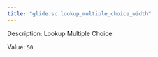 ```yaml
---
title: "glide.sc.lookup_multiple_choice_width"
---
```


Description: Lookup Multiple Choice

Value: `50`